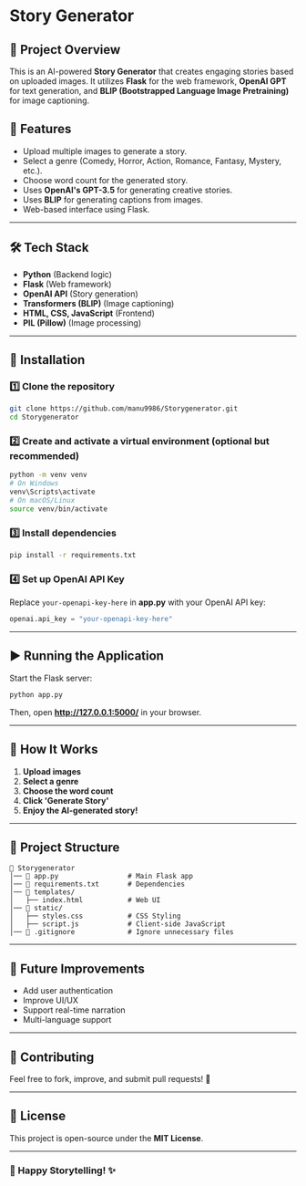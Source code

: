 # Story Generator

## 📌 Project Overview
This is an AI-powered **Story Generator** that creates engaging stories based on uploaded images. It utilizes **Flask** for the web framework, **OpenAI GPT** for text generation, and **BLIP (Bootstrapped Language Image Pretraining)** for image captioning.

## 🚀 Features
- Upload multiple images to generate a story.
- Select a genre (Comedy, Horror, Action, Romance, Fantasy, Mystery, etc.).
- Choose word count for the generated story.
- Uses **OpenAI's GPT-3.5** for generating creative stories.
- Uses **BLIP** for generating captions from images.
- Web-based interface using Flask.

---

## 🛠️ Tech Stack
- **Python** (Backend logic)
- **Flask** (Web framework)
- **OpenAI API** (Story generation)
- **Transformers (BLIP)** (Image captioning)
- **HTML, CSS, JavaScript** (Frontend)
- **PIL (Pillow)** (Image processing)

---

## 🔧 Installation
### 1️⃣ Clone the repository
```sh
git clone https://github.com/manu9986/Storygenerator.git
cd Storygenerator
```

### 2️⃣ Create and activate a virtual environment (optional but recommended)
```sh
python -m venv venv
# On Windows
venv\Scripts\activate
# On macOS/Linux
source venv/bin/activate
```

### 3️⃣ Install dependencies
```sh
pip install -r requirements.txt
```

### 4️⃣ Set up OpenAI API Key
Replace `your-openapi-key-here` in **app.py** with your OpenAI API key:
```python
openai.api_key = "your-openapi-key-here"
```

---

## ▶️ Running the Application
Start the Flask server:
```sh
python app.py
```
Then, open **http://127.0.0.1:5000/** in your browser.

---

## 📸 How It Works
1. **Upload images**
2. **Select a genre**
3. **Choose the word count**
4. **Click 'Generate Story'**
5. **Enjoy the AI-generated story!**

---

## 📁 Project Structure
```
📂 Storygenerator
│── 📄 app.py                 # Main Flask app
│── 📄 requirements.txt       # Dependencies
│── 📂 templates/
│   ├── index.html           # Web UI
│── 📂 static/
│   ├── styles.css           # CSS Styling
│   ├── script.js            # Client-side JavaScript
│── 📄 .gitignore             # Ignore unnecessary files
```

---

## 📝 Future Improvements
- Add user authentication
- Improve UI/UX
- Support real-time narration
- Multi-language support

---

## 🤝 Contributing
Feel free to fork, improve, and submit pull requests! 🚀

---

## 🛑 License
This project is open-source under the **MIT License**.

---

### 🎯 Happy Storytelling! ✨


